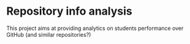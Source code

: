 # Repository info analysis

This project aims at providing analytics on students performance over GitHub (and similar repositories?)